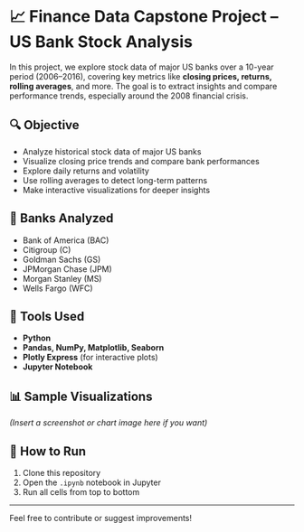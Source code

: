 
# 📈 Finance Data Capstone Project – US Bank Stock Analysis

In this project, we explore stock data of major US banks over a 10-year period (2006–2016), covering key metrics like **closing prices, returns, rolling averages**, and more. The goal is to extract insights and compare performance trends, especially around the 2008 financial crisis.

## 🔍 Objective
- Analyze historical stock data of major US banks
- Visualize closing price trends and compare bank performances
- Explore daily returns and volatility
- Use rolling averages to detect long-term patterns
- Make interactive visualizations for deeper insights

## 🏦 Banks Analyzed
- Bank of America (BAC)
- Citigroup (C)
- Goldman Sachs (GS)
- JPMorgan Chase (JPM)
- Morgan Stanley (MS)
- Wells Fargo (WFC)

## 📌 Tools Used
- **Python**
- **Pandas, NumPy, Matplotlib, Seaborn**
- **Plotly Express** (for interactive plots)
- **Jupyter Notebook**

## 📊 Sample Visualizations
*(Insert a screenshot or chart image here if you want)*

## 🚀 How to Run
1. Clone this repository
2. Open the `.ipynb` notebook in Jupyter
3. Run all cells from top to bottom

---

Feel free to contribute or suggest improvements!


